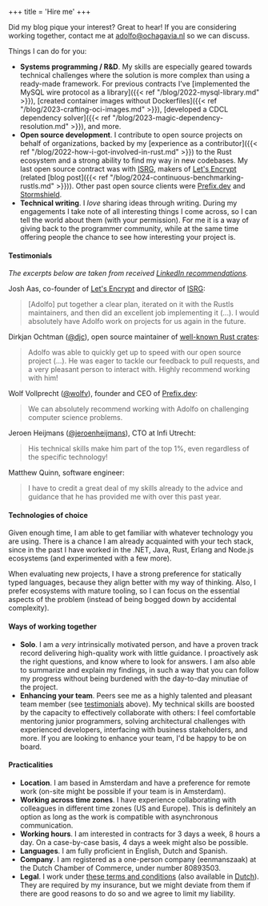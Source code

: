 +++
title = 'Hire me'
+++

Did my blog pique your interest? Great to hear! If you are considering working together, contact me at <a href="&#109;&#97;&#105;&#108;&#116;&#111;&#58;&#97;&#100;&#111;&#108;&#102;&#111;&#64;&#111;&#99;&#104;&#97;&#103;&#97;&#118;&#105;&#97;&#46;&#110;&#108;">&#97;&#100;&#111;&#108;&#102;&#111;&#64;&#111;&#99;&#104;&#97;&#103;&#97;&#118;&#105;&#97;&#46;&#110;&#108;</a> so we can discuss.

Things I can do for you:

* __Systems programming / R&D__. My skills are especially geared towards technical challenges where the solution is more complex than using a ready-made framework. For previous contracts I've [implemented the MySQL wire protocol as a library]({{< ref "/blog/2022-mysql-library.md" >}}), [created container images without Dockerfiles]({{< ref "/blog/2023-crafting-oci-images.md" >}}), [developed a CDCL dependency solver]({{< ref "/blog/2023-magic-dependency-resolution.md" >}}), and more.
* __Open source development__. I contribute to open source projects on behalf of organizations, backed by my [experience as a contributor]({{< ref "/blog/2022-how-i-got-involved-in-rust.md" >}}) to the Rust ecosystem and a strong ability to find my way in new codebases. My last open source contract was with [ISRG](https://www.abetterinternet.org/), makers of [Let's Encrypt](https://letsencrypt.org/) (related [blog post]({{< ref "/blog/2024-continuous-benchmarking-rustls.md" >}})). Other past open source clients were [Prefix.dev](https://prefix.dev/) and [Stormshield](https://www.stormshield.com/).
* __Technical writing__. I _love_ sharing ideas through writing. During my engagements I take note of all interesting things I come across, so I can tell the world about them (with your permission). For me it is a way of giving back to the programmer community, while at the same time offering people the chance to see how interesting your project is.

#### Testimonials

_The excerpts below are taken from received [LinkedIn recommendations](https://www.linkedin.com/in/adolfoochagavia/)._

Josh Aas, co-founder of [Let's Encrypt](https://letsencrypt.org/) and director of [ISRG](https://www.abetterinternet.org/):

> [Adolfo] put together a clear plan, iterated on it with the Rustls maintainers, and then did an excellent job implementing it (...). I would absolutely have Adolfo work on projects for us again in the future.

Dirkjan Ochtman ([@djc](https://github.com/djc/)), open source maintainer of [well-known Rust crates](https://github.com/sponsors/djc):

> Adolfo was able to quickly get up to speed with our open source project (...). He was eager to tackle our feedback to pull requests, and a very pleasant person to interact with. Highly recommend working with him!

Wolf Vollprecht ([@wolfv](https://github.com/wolfv/)), founder and CEO of [Prefix.dev](https://prefix.dev/):

> We can absolutely recommend working with Adolfo on challenging computer science problems.

Jeroen Heijmans ([@jeroenheijmans](https://github.com/jeroenheijmans/)), CTO at Infi Utrecht:

> His technical skills make him part of the top 1%, even regardless of the specific technology!

Matthew Quinn, software engineer:

> I have to credit a great deal of my skills already to the advice and guidance that he has provided me with over this past year.

</details>

#### Technologies of choice

Given enough time, I am able to get familiar with whatever technology you are using. There is a chance I am already acquainted with your tech stack, since in the past I have worked in the .NET, Java, Rust, Erlang and Node.js ecosystems (and experimented with a few more).

When evaluating new projects, I have a strong preference for statically typed languages, because they align better with my way of thinking. Also, I prefer ecosystems with mature tooling, so I can focus on the essential aspects of the problem (instead of being bogged down by accidental complexity).

#### Ways of working together

* __Solo__. I am a _very_ intrinsically motivated person, and have a proven track record delivering high-quality work with little guidance. I proactively ask the right questions, and know where to look for answers. I am also able to summarize and explain my findings, in such a way that you can follow my progress without being burdened with the day-to-day minutiae of the project.
* __Enhancing your team__. Peers see me as a highly talented and pleasant team member (see [testimonials](#testimonials) above). My technical skills are boosted by the capacity to effectively collaborate with others: I feel comfortable mentoring junior programmers, solving architectural challenges with experienced developers, interfacing with business stakeholders, and more. If you are looking to enhance your team, I'd be happy to be on board.

#### Practicalities

* __Location__. I am based in Amsterdam and have a preference for remote work (on-site might be possible if your team is in Amsterdam).
* __Working across time zones__. I have experience collaborating with colleagues in different time zones (US and Europe). This is definitely an option as long as the work is compatible with asynchronous communication.
* __Working hours__. I am interested in contracts for 3 days a week, 8 hours a day. On a case-by-case basis, 4 days a week might also be possible.
* __Languages__. I am fully proficient in English, Dutch and Spanish.
* __Company__. I am registered as a one-person company (eenmanszaak) at the Dutch Chamber of Commerce, under number 80893503.
* __Legal__. I work under <a href="/files/NLdigital Terms - EN.pdf">these terms and conditions</a> (also available in <a href="/files/NLdigital Voorwaarden - NL.pdf">Dutch</a>). They are required by my insurance, but we might deviate from them if there are good reasons to do so and we agree to limit my liability.

